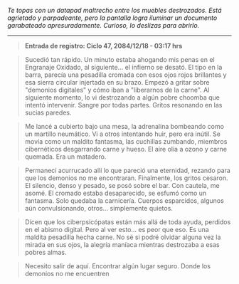 _Te topas con un datapad maltrecho entre los muebles destrozados. Está agrietado y parpadeante, pero la pantalla logra iluminar un documento garabateado apresuradamente. Curioso, lo deslizas para abrirlo._

---

> **Entrada de registro: Ciclo 47, 2084/12/18 - 03:17 hrs**

> Sucedió tan rápido. Un minuto estaba ahogando mis penas en el Engranaje Oxidado, al siguiente... el infierno se desató. El tipo en la barra, parecía una pesadilla cromada con esos ojos rojos brillantes y esa sierra circular injertada en su brazo. Empezó a gritar sobre "demonios digitales" y cómo iban a "liberarnos de la carne". Al siguiente momento, lo vi destrozando a algún pobre choomba que intentó intervenir. Sangre por todas partes. Gritos resonando en las sucias paredes.

> Me lancé a cubierto bajo una mesa, la adrenalina bombeando como un martillo neumático. Vi a otros intentando huir, pero era inútil. Se movía como un maldito fantasma, las cuchillas zumbando, miembros cibernéticos desgarrando carne y hueso. El aire olía a ozono y carne quemada. Era un matadero.

> Permanecí acurrucado allí lo que pareció una eternidad, rezando para que los demonios no me encontraran. Finalmente, los gritos cesaron. El silencio, denso y pesado, se posó sobre el bar. Con cautela, me asomé. El cromado estaba desaparecido, se esfumó como un fantasma. Solo quedaba la carnicería. Cuerpos esparcidos, algunos aún convulsionando, otros... simplemente quietos.

> Dicen que los ciberpsicópatas están más allá de toda ayuda, perdidos en el abismo digital. Pero al ver esto... es peor que eso. Es una maldita pesadilla hecha carne. No sé si podré olvidar alguna vez la mirada en sus ojos, la alegría maníaca mientras destrozaba a esas pobres almas.

> Necesito salir de aquí. Encontrar algún lugar seguro. Donde los demonios no me encuentren
